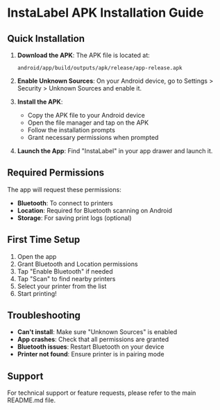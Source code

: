# InstaLabel APK Installation Guide

## Quick Installation

1. **Download the APK**: The APK file is located at:

   ```
   android/app/build/outputs/apk/release/app-release.apk
   ```

2. **Enable Unknown Sources**: On your Android device, go to Settings > Security > Unknown Sources and enable it.

3. **Install the APK**:

   - Copy the APK file to your Android device
   - Open the file manager and tap on the APK
   - Follow the installation prompts
   - Grant necessary permissions when prompted

4. **Launch the App**: Find "InstaLabel" in your app drawer and launch it.

## Required Permissions

The app will request these permissions:

- **Bluetooth**: To connect to printers
- **Location**: Required for Bluetooth scanning on Android
- **Storage**: For saving print logs (optional)

## First Time Setup

1. Open the app
2. Grant Bluetooth and Location permissions
3. Tap "Enable Bluetooth" if needed
4. Tap "Scan" to find nearby printers
5. Select your printer from the list
6. Start printing!

## Troubleshooting

- **Can't install**: Make sure "Unknown Sources" is enabled
- **App crashes**: Check that all permissions are granted
- **Bluetooth issues**: Restart Bluetooth on your device
- **Printer not found**: Ensure printer is in pairing mode

## Support

For technical support or feature requests, please refer to the main README.md file.
